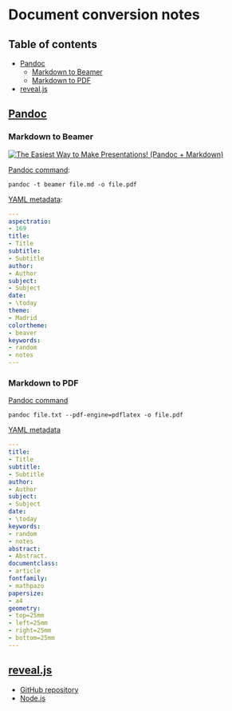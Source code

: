 # Document conversion  notes <!-- omit in toc -->

## Table of contents <!-- omit in toc -->
- [Pandoc](#pandoc)
  - [Markdown to Beamer](#markdown-to-beamer)
  - [Markdown to PDF](#markdown-to-pdf)
- [reveal.js](#revealjs)

## [Pandoc](https://pandoc.org/)

### Markdown to Beamer

[![The Easiest Way to Make Presentations! (Pandoc + Markdown)](http://img.youtube.com/vi/dum7q6UXiCE/0.jpg)](http://www.youtube.com/watch?v=dum7q6UXiCE)

[Pandoc command](https://pandoc.org/demos.html):

```shell
pandoc -t beamer file.md -o file.pdf
```

[YAML metadata](https://pandoc.org/MANUAL.html#variables-for-beamer-slides):

```yml
---
aspectratio:
- 169
title:
- Title
subtitle:
- Subtitle
author: 
- Author
subject:
- Subject
date:
- \today
theme:
- Madrid
colortheme:
- beaver
keywords:
- random
- notes
---
```

### Markdown to PDF

[Pandoc command](https://pandoc.org/demos.html)

```shell
pandoc file.txt --pdf-engine=pdflatex -o file.pdf
```

[YAML metadata](https://pandoc.org/MANUAL.html#variables-for-latex)

```yml
---
title:
- Title
subtitle:
- Subtitle
author: 
- Author
subject:
- Subject
date:
- \today
keywords:
- random
- notes
abstract:
- Abstract.
documentclass:
- article
fontfamily:
- mathpazo
papersize:
- a4
geometry:
- top=25mm
- left=25mm
- right=25mm
- bottom=25mm
---
```

## [reveal.js](https://revealjs.com/)

* [GitHub repository](https://github.com/hakimel/reveal.js)
* [Node.js](https://nodejs.org/en/)